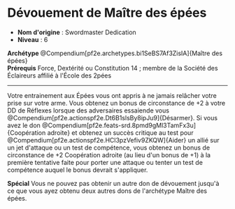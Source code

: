 # Dévouement de Maître des épées

 * **Nom d'origine** : Swordmaster Dedication
 * **Niveau** : 6


<div><strong>Archétype </strong>@Compendium[pf2e.archetypes.bi1SeBS7Af3ZisIA]{Maître des épées}</div>
<div><span id="ctl00_MainContent_DetailedOutput"><strong>Prérequis</strong> Force, Dextérité ou Constitution 14 ; membre de la Société des Éclaireurs affilié à l'École des 2pées<br></span></div>
<hr>
<p>Votre entrainement aux Épées vous ont appris à ne jamais relâcher votre prise sur votre arme. Vous obtenez un bonus de circonstance de +2 à votre DD de Réflexes lorsque des adversaires essaiende  vous @Compendium[pf2e.actionspf2e.Dt6B1slsBy8ipJu9]{Désarmer}. Si vous avez le don @Compendium[pf2e.feats-srd.8pmd9gMl3TamFx3u]{Coopération adroite} et obtenez un succès critique au test pour @Compendium[pf2e.actionspf2e.HCl3pzVefiv9ZKQW]{Aider} un allié sur un jet d'attaque ou un test de compétence, vous obtenez un bonus de circonstance de +2 Coopération adroite (au lieu d'un bonus de +1) à la première tentative faite pour porter une attaque ou tenter un test de compétence auquel le bonus devrait s'appliquer.</p>
<p><strong>Spécial</strong> Vous ne pouvez pas obtenir un autre don de dévouement jusqu'à ce que vous ayez obtenu deux autres dons de l'archétype Maître des épées.&nbsp;</p>
